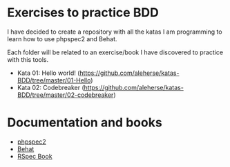 # Exercises to practice BDD

I have decided to create a repository with all the katas I am programming to learn how to use phpspec2 and Behat.

Each folder will be related to an exercise/book I have discovered to practice with this tools.

 * Kata 01: Hello world! (https://github.com/aleherse/katas-BDD/tree/master/01-Hello)
 * Kata 02: Codebreaker (https://github.com/aleherse/katas-BDD/tree/master/02-codebreaker)

# Documentation and books

 * [phpspec2](http://www.phpspec.net/)
 * [Behat](http://behat.org/)
 * [RSpec Book](http://www.amazon.com/RSpec-Book-Behaviour-Development-Cucumber/dp/1934356379?tag=r601000000-20)
